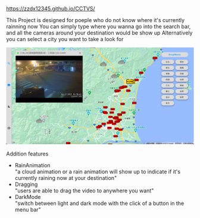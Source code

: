 https://zzdx12345.github.io/CCTVS/

This Project is designed for poeple who do not know where it's currently rainning now
You can simply type where you wanna go into the search bar, and all the cameras around your destination would be show up
Alternatively you can select a city you want to take a look for

![Image text](https://github.com/zzdx12345/CCTVS/blob/main/screen-shot.png)


Addition features

* RainAnimation  
    "a cloud animation or a rain animation will show up to indicate if it's currently raining now at your destination"
* Dragging  
    "users are able to drag the video to anywhere you want"
* DarkMode  
    "switch between light and dark mode with the click of a button in the menu bar"
